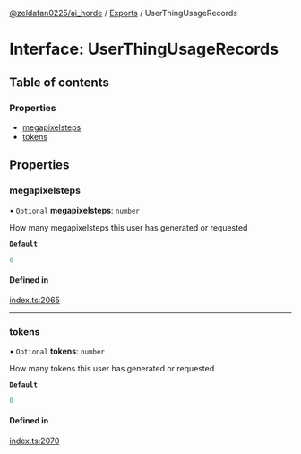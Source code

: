 [@zeldafan0225/ai_horde](../README.md) / [Exports](../modules.md) / UserThingUsageRecords

# Interface: UserThingUsageRecords

## Table of contents

### Properties

- [megapixelsteps](UserThingUsageRecords.md#megapixelsteps)
- [tokens](UserThingUsageRecords.md#tokens)

## Properties

### megapixelsteps

• `Optional` **megapixelsteps**: `number`

How many megapixelsteps this user has generated or requested

**`Default`**

```ts
0
```

#### Defined in

[index.ts:2065](https://github.com/ZeldaFan0225/ai_horde/blob/89ead18/index.ts#L2065)

___

### tokens

• `Optional` **tokens**: `number`

How many tokens this user has generated or requested

**`Default`**

```ts
0
```

#### Defined in

[index.ts:2070](https://github.com/ZeldaFan0225/ai_horde/blob/89ead18/index.ts#L2070)
